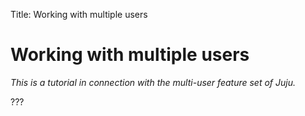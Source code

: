 Title: Working with multiple users

# Working with multiple users

*This is a tutorial in connection with the multi-user feature set of Juju.*

???

<!-- LINKS -->



